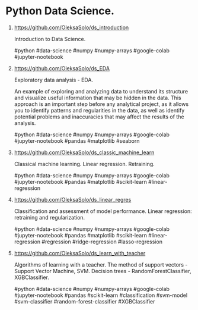 # Python Data Science. 
1. https://github.com/OleksaSolo/ds_introduction
   
    Introduction to Data Science.

    #python #data-science #numpy #numpy-arrays #google-colab #jupyter-nootebook

2. https://github.com/OleksaSolo/ds_EDA

   Exploratory data analysis - EDA.

   An example of exploring and analyzing data to understand its structure and visualize useful information that may be hidden in the data. This approach is an important step before any analytical project, as it allows you to identify patterns and regularities in the data, as well as identify potential problems and inaccuracies that may affect the results of the analysis.

   #python #data-science #numpy #numpy-arrays #google-colab #jupyter-nootebook #pandas #matplotlib #seaborn

3. https://github.com/OleksaSolo/ds_classic_machine_learn

   Classical machine learning. Linear regression. Retraining.

   #python #data-science #numpy #numpy-arrays #google-colab #jupyter-nootebook #pandas #matplotlib #scikit-learn #linear-regression

4. https://github.com/OleksaSolo/ds_linear_regres

   Classification and assessment of model performance. Linear regression: retraining and regularization.

   #python #data-science #numpy #numpy-arrays #google-colab #jupyter-nootebook #pandas #matplotlib #scikit-learn #linear-regression #regression #ridge-regression #lasso-regression
   
5. https://github.com/OleksaSolo/ds_learn_with_teacher

   Algorithms of learning with a teacher. The method of support vectors - Support Vector Machine, SVM. Decision trees - RandomForestClassifier, XGBClassifier.

   #python #data-science #numpy #numpy-arrays #google-colab #jupyter-nootebook #pandas #scikit-learn #classification #svm-model #svm-classifier #random-forest-classifier #XGBClassifier

<!--




6. https://github.com/OleksaSolo/ds_learn_without_teacher

   Learning without a teacher. Clustering. KMeans. Principal Component Analysis.

   #python #data-science #numpy #numpy-arrays #google-colab #jupyter-nootebook #pandas #scikit-learn #pca #kmeans #kmeans-clustering #silhouette #tsne #kmeans-clustering #optics-clustering #dbscan-clustering #opentsne #hdbscan-clustering

7. https://github.com/OleksaSolo/ds_recommend_systems

   Recommender systems. Surprise. SVD.

   #python #data-science #numpy #numpy-arrays #google-colab #jupyter-nootebook #pandas #scikit-learn #matrix-factorization #recommendation-system #svd #surprise #svd-matrix-factorisation #svdpp

8. https://github.com/OleksaSolo/ds_deep_learning

   Deep learning. Tensorflow. MNIST.

   #python #data-science #numpy #numpy-arrays #google-colab #jupyter-nootebook #pandas #Tensorflow

9. https://github.com/OleksaSolo/ds_selection_hyperparam_nn

   Selection of hyperparameters of neural networks. Deep learning. Tensorflow. Keras.

   #python #data-science #numpy #keras #keras-tensorflow# adam-optimizer #google-colab

10. https://github.com/OleksaSolo/ds_convolution_nn

   Convolutional neural networks. Tensorflow. Keras.

   #python #data-science #numpy #numpy-arrays #google-colab #jupyter-nootebook #pandas #Tensorflow

11. https://github.com/OleksaSolo/ds_recurrent_nn

   Recurrent neural networks. Tensorflow. Keras.

   #python #data-science #numpy #numpy-arrays #google-colab #jupyter-nootebook #pandas #Tensorflow

12. https://github.com/OleksaSolo/ds_found_nlp

   Foundations NLP.

   #python #data-science #nlp #spacy #nltk #nlp-machine-learning #spacy-nlp #nlp-spacy #nltk-tokenizer

   -->
